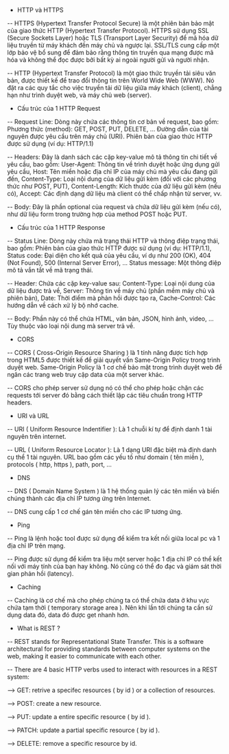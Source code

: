 - HTTP và HTTPS

-- HTTPS (Hypertext Transfer Protocol Secure) là một phiên bản bảo mật của giao thức HTTP (Hypertext Transfer Protocol). HTTPS sử dụng SSL (Secure Sockets Layer) hoặc TLS (Transport Layer Security) để mã hóa dữ liệu truyền từ máy khách đến máy chủ và ngược lại. SSL/TLS cung cấp một lớp bảo vệ bổ sung để đảm bảo rằng thông tin truyền qua mạng được mã hóa và không thể đọc được bởi bất kỳ ai ngoài người gửi và người nhận.

-- HTTP (Hypertext Transfer Protocol) là một giao thức truyền tải siêu văn bản, được thiết kế để trao đổi thông tin trên World Wide Web (WWW). Nó đặt ra các quy tắc cho việc truyền tải dữ liệu giữa máy khách (client), chẳng hạn như trình duyệt web, và máy chủ web (server).

- Cấu trúc của 1 HTTP Request

-- Request Line: Dòng này chứa các thông tin cơ bản về request, bao gồm: Phương thức (method): GET, POST, PUT, DELETE, ... Đường dẫn của tài nguyên được yêu cầu trên máy chủ (URI). Phiên bản của giao thức HTTP được sử dụng (ví dụ: HTTP/1.1)

-- Headers: Đây là danh sách các cặp key-value mô tả thông tin chi tiết về yêu cầu, bao gồm: User-Agent: Thông tin về trình duyệt hoặc ứng dụng gửi yêu cầu, Host: Tên miền hoặc địa chỉ IP của máy chủ mà yêu cầu đang gửi đến, Content-Type: Loại nội dung của dữ liệu gửi kèm (đối với các phương thức như POST, PUT), Content-Length: Kích thước của dữ liệu gửi kèm (nếu có),
Accept: Các định dạng dữ liệu mà client có thể chấp nhận từ server, vv.

-- Body: Đây là phần optional của request và chứa dữ liệu gửi kèm (nếu có), như dữ liệu form trong trường hợp của method POST hoặc PUT.

- Cấu trúc của 1 HTTP Response

-- Status Line: Dòng này chứa mã trạng thái HTTP và thông điệp trạng thái, bao gồm: Phiên bản của giao thức HTTP được sử dụng (ví dụ: HTTP/1.1), Status code: Đại diện cho kết quả của yêu cầu, ví dụ như 200 (OK), 404 (Not Found), 500 (Internal Server Error), ... Status message: Một thông điệp mô tả vắn tắt về mã trạng thái.

-- Header: Chứa các cặp key-value sau: Content-Type: Loại nội dung của dữ liệu được trả về, Server: Thông tin về máy chủ (phần mềm máy chủ và phiên bản), Date: Thời điểm mà phản hồi được tạo ra, Cache-Control: Các hướng dẫn về cách xử lý bộ nhớ cache.

-- Body: Phần này có thể chứa HTML, văn bản, JSON, hình ảnh, video, ... Tùy thuộc vào loại nội dung mà server trả về.

- CORS

-- CORS ( Cross-Origin Resource Sharing ) là 1 tính năng được tích hợp trong HTML5 được thiết kế để giải quyết vấn Same-Origin Policy trong trình duyệt web. Same-Origin Policy là 1 cơ chế bảo mật trong trình duyệt web để ngăn các trang web truy cập data của một server khác.

-- CORS cho phép server sử dụng nó có thể cho phép hoặc chặn các requests tới server đó bằng cách thiết lập các tiêu chuẩn trong HTTP headers.

- URI và URL

-- URI ( Uniform Resource Indentifier ): Là 1 chuỗi kí tự để định danh 1 tài nguyên trên internet.

-- URL ( Uniform Resource Locator ): Là 1 dạng URI đặc biệt mà định danh cụ thể 1 tài nguyên. URL bao gồm các yếu tố như domain ( tên miền ), protocols ( http, https ), path, port, ...

- DNS

-- DNS ( Domain Name System ) là 1 hệ thống quản lý các tên miền và biến chúng thành các địa chỉ IP tương ứng trên Internet.

-- DNS cung cấp 1 cơ chế gán tên miền cho các IP tương ứng.

- Ping

-- Ping là lệnh hoặc tool được sử dụng để kiểm tra kết nối giữa local pc và 1 địa chỉ IP trên mạng.

-- Ping được sử dụng để kiểm tra liệu một server hoặc 1 địa chỉ IP có thể kết nối với máy tính của bạn hay không. Nó cũng có thể đo đạc và giám sát thời gian phản hồi (latency).

- Caching

-- Caching là cơ chế mà cho phép chúng ta có thể chứa data ở khu vực chứa tạm thời ( temporary storage area ). Nên khi lần tới chúng ta cần sử dụng data đó, data đó được get nhanh hơn.

- What is REST ?

-- REST stands for Representational State Transfer. This is a software architectural for providing standards between computer systems on the web, making it easier to communicate with each other.

-- There are 4 basic HTTP verbs used to interact with resources in a REST system:

--> GET: retrive a specifec resources ( by id ) or a collection of resources.

--> POST: create a new resource.

--> PUT: update a entire specific resource ( by id ).

--> PATCH: update a partial specific resource ( by id ).

--> DELETE: remove a specific resource by id.
